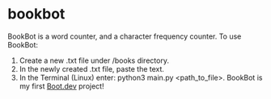 # bookbot
BookBot is a word counter, and a character frequency counter. 
To use BookBot:
1) Create a new .txt file under /books directory.
2) In the newly created .txt file, paste the text.
3) In the Terminal (Linux) enter: python3 main.py <path_to_file>.
BookBot is my first [Boot.dev](https://www.boot.dev) project!
